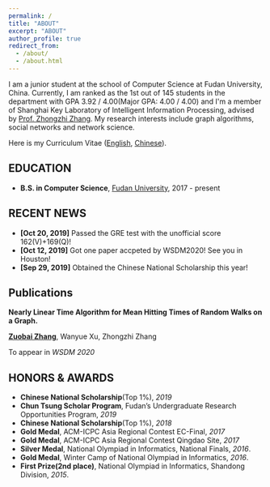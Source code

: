 ```yaml
---
permalink: /
title: "ABOUT"
excerpt: "ABOUT"
author_profile: true
redirect_from: 
  - /about/
  - /about.html
---
```


I am  a junior student at the school of Computer Science at Fudan University, China. Currently, I am ranked as the 1st out of 145 students in the department with GPA 3.92 / 4.00(Major GPA: 4.00 / 4.00) and  I'm a member of Shanghai Key Laboratory of Intelligent Information Processing, advised by [Prof. Zhongzhi Zhang](http://homepage.fudan.edu.cn/zhangzz/). My research interests include graph algorithms, social networks and network science.

Here is my Curriculum Vitae ([English](../files/CV(English).pdf), [Chinese](../files/CV(Chinese))).


## EDUCATION

- **B.S. in Computer Science**, [Fudan University](http://www.cs.fudan.edu.cn/), 2017 - present

## RECENT NEWS

- **[Oct 20, 2019]** Passed the GRE test with the unofficial score 162(V)+169(Q)!
- **[Oct 12, 2019]** Got one paper accpeted by WSDM2020! See you in Houston!
- **[Sep 29, 2019]** Obtained the Chinese National Scholarship this year!

## Publications

**Nearly Linear Time Algorithm for Mean Hitting Times of Random Walks on a Graph.**

<u>**Zuobai Zhang**</u>, Wanyue Xu, Zhongzhi Zhang

To appear in *WSDM 2020*

## HONORS & AWARDS

- **Chinese National Scholarship**(Top 1%), *2019*
- **Chun Tsung Scholar Program**, Fudan’s Undergraduate Research Opportunities Program, *2019*
- **Chinese National Scholarship**(Top 1%), *2018*
- **Gold Medal**, ACM-ICPC Asia Regional Contest EC-Final, *2017*
- **Gold Medal**, ACM-ICPC Asia Regional Contest Qingdao Site, *2017*
- **Silver Medal**, National Olympiad in Informatics, National Finals, *2016*.
- **Gold Medal**, Winter Camp of National Olympiad in Informatics, *2016*.
- **First Prize(2nd place)**, National Olympiad in Informatics, Shandong Division, *2015*.
